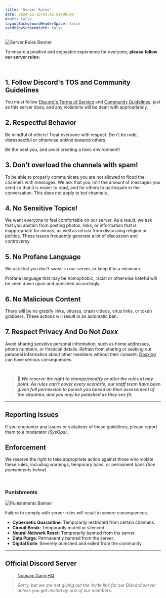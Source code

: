 ```yaml
---
title: 'Server Rules'
date: 2024-11-15T03:42:51+08:00
draft: false
layoutBackgroundHeaderSpace: false
cardViewScreenWidth: false
---
```


![Server Rules Banner](/banners/NSG_ServerRulesBanner.gif)

To ensure a positive and enjoyable experience for everyone, **please follow our server rules**:

<br />

## 1. Follow Discord's TOS and Community Guidelines

  You must follow [Discord's Terms of Service](https://discord.com/terms) and [Community Guidelines](https://discord.com/guidelines), just as this server does, and any violations will be dealt with appropriately.

## 2. Respectful Behavior

  Be mindful of others! Treat everyone with respect. Don't be rude, disrespectful or otherwise unkind towards others.

  Be the best you, and avoid creating a toxic environment!

## 3. Don't overload the channels with spam!

  To be able to properly communicate you are not allowed to flood the channels with messages. We ask that you limit the amount of messages you send so that it is easier to read, and for others to participate in the conversation. This does not apply to bot channels.

## 4. No Sensitive Topics!

  We want everyone to feel comfortable on our server. As a result, we ask that you abstain from posting photos, links, or information that is inappropriate for minors, as well as refrain from discussing religion or politics. These issues frequently generate a lot of discussion and controversy.

## 5. No Profane Language

  We ask that you don't swear in our server, or keep it to a minimum.

  Profane language that may be homophobic, racist or otherwise hateful will be seen down upon and punished accordingly.

## 6. No Malicious Content

  There will be no grabify links, viruses, crash videos, virus links, or token grabbers. These actions will result in an automatic ban.

## 7. Respect Privacy And Do Not *Doxx*

  Avoid sharing sensitive personal information, such as home addresses, phone numbers, or financial details.
Refrain from sharing or seeking out personal information about other members without their consent. [Doxxing](https://cyberbullying.org/doxing-and-cyberbullying) can have serious consequences.

<br />

> 📌 ***We reserve the right to change/modify or alter the rules at any point. As rules can't cover every scenario, our staff team have been given full permission to punish you based on their assessment of the situation, and you may be punished as they see fit.***

___

## Reporting Issues

  If you encounter any issues or violations of these guidelines, please report them to a moderator *(SysOps)*.

## Enforcement

  We reserve the right to take appropriate action against those who violate these rules, including warnings, temporary bans, or permanent bans *(See punishments below)*.

<br />

### Punishments

![Punishments Banner](/banners/NSGServerPunishmentsBanner.gif)

  Failure to comply with server rules will result in severe consequences.

- **Cybernetic Quarantine**: Temporarily restricted from certain channels.
- **Circuit Break**: Temporarily muted or silenced.
- **Neural Network Reset**: Temporarily banned from the server.
- **Data Purge**: Permanently banned from the server.
- **Digital Exile**: Severely punished and exiled from the community.

___

## Official Discord Server

> [Nousagi Gang HQ](#!)
> 
>   *Sorry, but we are not giving out the invite link for our Discord server unless you got invited by one of our members.*
